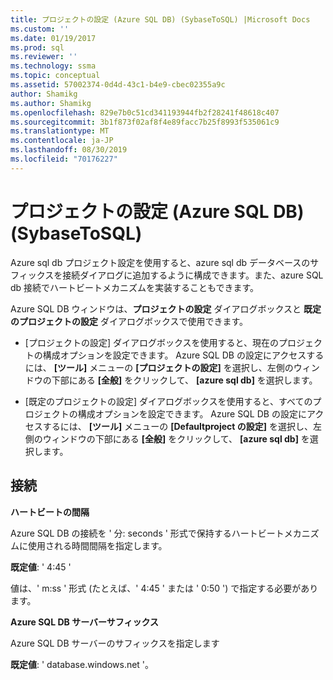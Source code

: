 ```yaml
---
title: プロジェクトの設定 (Azure SQL DB) (SybaseToSQL) |Microsoft Docs
ms.custom: ''
ms.date: 01/19/2017
ms.prod: sql
ms.reviewer: ''
ms.technology: ssma
ms.topic: conceptual
ms.assetid: 57002374-0d4d-43c1-b4e9-cbec02355a9c
author: Shamikg
ms.author: Shamikg
ms.openlocfilehash: 829e7b0c51cd341193944fb2f28241f48618c407
ms.sourcegitcommit: 3b1f873f02af8f4e89facc7b25f8993f535061c9
ms.translationtype: MT
ms.contentlocale: ja-JP
ms.lasthandoff: 08/30/2019
ms.locfileid: "70176227"
---
```

# <a name="project-settings-azure-sql-db--sybasetosql"></a>プロジェクトの設定 (Azure SQL DB) (SybaseToSQL)
Azure sql db プロジェクト設定を使用すると、azure sql db データベースのサフィックスを接続ダイアログに追加するように構成できます。また、azure SQL db 接続でハートビートメカニズムを実装することもできます。  
  
Azure SQL DB ウィンドウは、**プロジェクトの設定** ダイアログボックスと **既定のプロジェクトの設定** ダイアログボックスで使用できます。  
  
-   [プロジェクトの設定] ダイアログボックスを使用すると、現在のプロジェクトの構成オプションを設定できます。 Azure SQL DB の設定にアクセスするには、 **[ツール]** メニューの **[プロジェクトの設定]** を選択し、左側のウィンドウの下部にある **[全般]** をクリックして、 **[azure sql db]** を選択します。  
  
-   [既定のプロジェクトの設定] ダイアログボックスを使用すると、すべてのプロジェクトの構成オプションを設定できます。 Azure SQL DB の設定にアクセスするには、 **[ツール]** メニューの **[Defaultproject の設定]** を選択し、左側のウィンドウの下部にある **[全般]** をクリックして、 **[azure sql db]** を選択します。  
  
## <a name="connectivity"></a>接続  
**ハートビートの間隔**  
  
Azure SQL DB の接続を ' 分: seconds ' 形式で保持するハートビートメカニズムに使用される時間間隔を指定します。  
  
**既定値**: ' 4:45 '  
  
値は、' m:ss ' 形式 (たとえば、' 4:45 ' または ' 0:50 ') で指定する必要があります。  
  
**Azure SQL DB サーバーサフィックス**  
  
Azure SQL DB サーバーのサフィックスを指定します  
  
**既定値**: ' database.windows.net '。  
  

